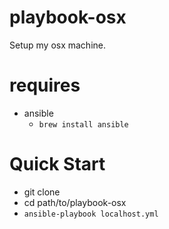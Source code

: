 # playbook-osx
Setup my osx machine.

# requires
- ansible
  - `brew install ansible`

# Quick Start
- git clone
- cd path/to/playbook-osx
- `ansible-playbook localhost.yml`
